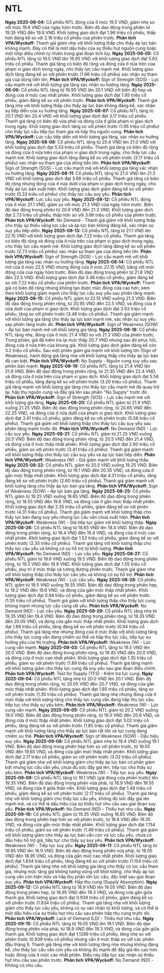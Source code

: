 # NTL

**Ngày 2025-08-04:** Cổ phiếu NTL đóng cửa ở mức 19.5 VND, giảm nhẹ so với mức 19.6 VND của ngày hôm trước. Biên độ dao động trong phiên từ 19.35 VND đến 19.9 VND. Khối lượng giao dịch đạt 1.96 triệu cổ phiếu, thấp hơn đáng kể so với 2.18 triệu cổ phiếu của phiên trước. **Phân tích VPA/Wyckoff:** Thanh giá giảm nhẹ với khối lượng thấp cho thấy áp lực bán không mạnh. Đây có thể là một dấu hiệu của sự thiếu hụt nguồn cung hoặc một nhịp điều chỉnh tự nhiên trong giai đoạn tích lũy.
**Ngày 2025-08-05:** Cổ phiếu NTL tăng từ 19.5 VND lên 19.95 VND với khối lượng giao dịch đạt 5.63 triệu cổ phiếu. Thanh giá tăng có biên độ rộng và đóng cửa ở nửa trên của phạm vi giao dịch trong ngày, cho thấy lực cầu mạnh mẽ. Khối lượng giao dịch tăng đáng kể so với phiên trước (1.96 triệu cổ phiếu) xác nhận sự tham gia của dòng tiền lớn. **Phân tích VPA/Wyckoff:** Sign of Strength (SOS) - Lực cầu mạnh mẽ với khối lượng gia tăng xác nhận xu hướng tăng.
**Ngày 2025-08-06:** Cổ phiếu NTL tăng từ 19.95 VND lên 20.1 VND với biên độ hẹp và đóng cửa ở mức cao nhất phiên. Khối lượng giao dịch đạt 1.95 triệu cổ phiếu, giảm đáng kể so với phiên trước. **Phân tích VPA/Wyckoff:** Thanh giá tăng nhẹ với khối lượng thấp cho thấy áp lực bán không đáng kể, xác nhận sự tiếp diễn của xu hướng tăng.
**Ngày 2025-08-07:** Cổ phiếu NTL tăng từ 20.1 VND lên 20.4 VND với khối lượng giao dịch đạt 3.17 triệu cổ phiếu. Thanh giá tăng có biên độ vừa phải và đóng cửa ở giữa phạm vi giao dịch trong ngày. Khối lượng giao dịch tăng so với phiên trước (1.95 triệu cổ phiếu) cho thấy lực cầu tiếp tục tham gia và hấp thụ nguồn cung. **Phân tích VPA/Wyckoff:** Lực cầu tiếp diễn với khối lượng gia tăng, xác nhận xu hướng tăng.
**Ngày 2025-08-08:** Cổ phiếu NTL tăng từ 20.4 VND lên 21.0 VND với khối lượng giao dịch đạt 5.33 triệu cổ phiếu. Thanh giá tăng có biên độ rộng và đóng cửa ở nửa trên của phạm vi giao dịch trong ngày, cho thấy lực cầu mạnh mẽ. Khối lượng giao dịch tăng đáng kể so với phiên trước (3.17 triệu cổ phiếu) xác nhận sự tham gia của dòng tiền lớn. **Phân tích VPA/Wyckoff:** Sign of Strength (SOS) - Lực cầu mạnh mẽ với khối lượng gia tăng xác nhận xu hướng tăng.
**Ngày 2025-08-11:** Cổ phiếu NTL tăng từ 21.0 VND lên 21.3 VND với khối lượng giao dịch đạt 3.66 triệu cổ phiếu. Thanh giá tăng có biên độ rộng nhưng đóng cửa ở nửa dưới của phạm vi giao dịch trong ngày, cho thấy áp lực bán xuất hiện. Khối lượng giao dịch giảm đáng kể so với phiên trước (5.33 triệu cổ phiếu) cho thấy lực cầu suy yếu. **Phân tích VPA/Wyckoff:** Lực cầu suy yếu.
**Ngày 2025-08-12:** Cổ phiếu NTL đóng cửa ở mức 21.1 VND, giảm so với mức 21.3 VND của ngày hôm trước. Biên độ dao động trong phiên từ 20.6 VND đến 21.3 VND. Khối lượng giao dịch đạt 2.73 triệu cổ phiếu, thấp hơn so với 3.66 triệu cổ phiếu của phiên trước. **Phân tích VPA/Wyckoff:** No Demand - Thanh giá giảm với khối lượng thấp cho thấy sự thiếu vắng lực cầu và áp lực bán không đáng kể, xác nhận sự suy yếu tiếp diễn.
**Ngày 2025-08-13:** Cổ phiếu NTL tăng từ 21.1 VND lên 22.15 VND với khối lượng giao dịch đạt 7.22 triệu cổ phiếu. Thanh giá tăng có biên độ rộng và đóng cửa ở nửa trên của phạm vi giao dịch trong ngày, cho thấy lực cầu mạnh mẽ. Khối lượng giao dịch tăng đáng kể so với phiên trước (2.73 triệu cổ phiếu) xác nhận sự tham gia của dòng tiền lớn. **Phân tích VPA/Wyckoff:** Sign of Strength (SOS) - Lực cầu mạnh mẽ với khối lượng gia tăng xác nhận xu hướng tăng.
**Ngày 2025-08-14:** Cổ phiếu NTL mở cửa ở mức 22.5 VND nhưng đóng cửa ở mức 22.15 VND, bằng với mức đóng cửa của ngày hôm trước. Biên độ dao động trong phiên từ 21.8 VND đến 22.5 VND. Khối lượng giao dịch đạt 3.48 triệu cổ phiếu, giảm đáng kể so với 7.22 triệu cổ phiếu của phiên trước. **Phân tích VPA/Wyckoff:** Thanh giá có biên độ rộng nhưng không tạo được mức đóng cửa cao hơn, kèm theo khối lượng giảm mạnh cho thấy lực cầu suy yếu sau phiên tăng mạnh.
**Ngày 2025-08-15:** Cổ phiếu NTL giảm từ 22.15 VND xuống 21.3 VND. Biên độ dao động trong phiên rộng, từ 20.95 VND đến 22.5 VND, và đóng cửa ở nửa dưới của phạm vi giao dịch. Khối lượng giao dịch đạt 3.93 triệu cổ phiếu, tăng so với phiên trước (3.48 triệu cổ phiếu). Thanh giá giảm mạnh với khối lượng gia tăng cho thấy áp lực bán mạnh mẽ, xác nhận sự suy yếu sau phiên tăng trước đó. **Phân tích VPA/Wyckoff:** Sign of Weakness (SOW) - Áp lực bán mạnh mẽ với khối lượng gia tăng.
**Ngày 2025-08-18:** Cổ phiếu NTL tăng nhẹ, đóng cửa ở mức 21.4 VND so với 21.3 VND của phiên trước. Trong phiên, giá đã kiểm tra lại mức thấp 20.7 VND nhưng sau đó phục hồi, đóng cửa ở nửa trên của khung giá. Khối lượng giao dịch giảm đáng kể còn 3.2 triệu cổ phiếu. Sau một phiên giảm giá mạnh với khối lượng lớn (Sign of Weakness), hành động giá tăng nhẹ với khối lượng thấp cho thấy áp lực bán đã cạn kiệt. **Phân tích VPA/Wyckoff:** No Supply - Nguồn cung suy yếu sau phiên bán mạnh.
**Ngày 2025-08-19:** Cổ phiếu NTL tăng từ 21.4 VND lên 21.9 VND. Biên độ dao động trong phiên rộng, từ 21.35 VND đến 22.4 VND, và đóng cửa ở nửa trên của phạm vi giao dịch. Khối lượng giao dịch đạt 5.58 triệu cổ phiếu, tăng đáng kể so với phiên trước (3.20 triệu cổ phiếu). Thanh giá tăng mạnh với khối lượng gia tăng cho thấy lực cầu mạnh mẽ đã quay trở lại, hấp thụ nguồn cung và đẩy giá lên sau phiên "No Supply" trước đó. **Phân tích VPA/Wyckoff:** Sign of Strength (SOS) - Lực cầu mạnh mẽ với khối lượng gia tăng.
**Ngày 2025-08-20:** Cổ phiếu NTL giảm từ 21.9 VND xuống 21.25 VND. Biên độ dao động trong phiên rộng, từ 20.65 VND đến 22.25 VND, và đóng cửa ở nửa dưới của phạm vi giao dịch. Khối lượng giao dịch đạt 3.41 triệu cổ phiếu, giảm đáng kể so với phiên trước (5.58 triệu cổ phiếu). Thanh giá giảm với khối lượng thấp cho thấy lực cầu suy yếu sau phiên tăng mạnh trước đó. **Phân tích VPA/Wyckoff:** No Demand (ND) - Lực cầu suy yếu.
**Ngày 2025-08-21:** Cổ phiếu NTL giảm từ 21.25 VND xuống 20.5 VND. Biên độ dao động trong phiên rộng, từ 20.5 VND đến 21.4 VND, và đóng cửa ở mức thấp nhất phiên. Khối lượng giao dịch đạt 2.60 triệu cổ phiếu, giảm so với phiên trước (3.41 triệu cổ phiếu). Thanh giá giảm mạnh với khối lượng thấp cho thấy lực cầu suy yếu và áp lực bán tiếp diễn. **Phân tích VPA/Wyckoff:** Weakness (W) - Giá giảm mạnh với khối lượng thấp.
**Ngày 2025-08-22:** Cổ phiếu NTL giảm từ 20.5 VND xuống 19.25 VND. Biên độ dao động trong phiên rộng, từ 19.1 VND đến 20.35 VND, và đóng cửa ở gần mức thấp nhất phiên. Khối lượng giao dịch đạt 4.31 triệu cổ phiếu, tăng đáng kể so với phiên trước (2.60 triệu cổ phiếu). Thanh giá giảm mạnh với khối lượng tăng cho thấy áp lực bán gia tăng. **Phân tích VPA/Wyckoff:** Sign of Weakness (SOW) - Áp lực bán gia tăng.
**Ngày 2025-08-25:** Cổ phiếu NTL giảm từ 19.25 VND xuống 18.65 VND. Biên độ dao động trong phiên rộng, từ 18.55 VND đến 19.6 VND, và đóng cửa ở gần mức thấp nhất phiên. Khối lượng giao dịch đạt 2.35 triệu cổ phiếu, giảm đáng kể so với phiên trước (4.31 triệu cổ phiếu). Thanh giá giảm mạnh với khối lượng thấp cho thấy lực bán đang suy yếu nhưng lực cầu vẫn chưa xuất hiện. **Phân tích VPA/Wyckoff:** Weakness (W) - Giá tiếp tục giảm với khối lượng thấp.
**Ngày 2025-08-26:** Cổ phiếu NTL tăng từ 18.65 VND lên 19.4 VND. Biên độ dao động trong phiên rộng, từ 18.4 VND đến 19.4 VND, và đóng cửa ở mức cao nhất phiên. Khối lượng giao dịch đạt 1.53 triệu cổ phiếu, giảm đáng kể so với phiên trước (2.35 triệu cổ phiếu). Thanh giá tăng với khối lượng thấp cho thấy lực cầu yếu và không có sự hỗ trợ từ khối lượng. **Phân tích VPA/Wyckoff:** No Demand (ND) - Lực cầu yếu.
**Ngày 2025-08-27:** Cổ phiếu NTL giảm từ 19.6 VND xuống 19.5 VND. Biên độ dao động trong phiên rộng, từ 19.3 VND đến 19.9 VND. Khối lượng giao dịch đạt 1.55 triệu cổ phiếu, duy trì ở mức thấp và tương đương phiên trước. Thanh giá giảm nhẹ với khối lượng thấp cho thấy lực cầu yếu và không có sự hỗ trợ. **Phân tích VPA/Wyckoff:** Weakness (W) - Lực cầu yếu.
**Ngày 2025-08-28:** Cổ phiếu NTL giảm từ 19.5 VND xuống 19.35 VND. Biên độ dao động trong phiên hẹp, từ 19.2 VND đến 19.6 VND, và đóng cửa gần mức thấp nhất phiên. Khối lượng giao dịch đạt 0.84 triệu cổ phiếu, giảm đáng kể so với phiên trước (1.55 triệu cổ phiếu). Thanh giá giảm với khối lượng thấp cho thấy lực cung không mạnh nhưng lực cầu cũng rất yếu. **Phân tích VPA/Wyckoff:** No Demand (ND) - Lực cầu yếu.
**Ngày 2025-08-29:** Cổ phiếu NTL tăng nhẹ từ 19.35 VND lên 19.4 VND. Biên độ dao động trong phiên rộng, từ 19.35 VND đến 20.05 VND, và đóng cửa gần mức thấp nhất phiên. Khối lượng giao dịch đạt 1.89 triệu cổ phiếu, tăng đáng kể so với phiên trước (0.84 triệu cổ phiếu). Thanh giá tăng nhẹ nhưng đóng cửa ở mức thấp với khối lượng tăng cho thấy lực cung vẫn đang chiếm ưu thế và hấp thụ lực cầu, tiếp tục xu hướng yếu của thị trường. **Phân tích VPA/Wyckoff:** Weakness (W) - Lực cung vẫn mạnh.
**Ngày 2025-09-03:** Cổ phiếu NTL tăng từ 19.5 VND lên 20.0 VND. Biên độ dao động trong phiên rộng, từ 19.45 VND đến 20.0 VND, và đóng cửa ở mức cao nhất phiên. Khối lượng giao dịch đạt 1.35 triệu cổ phiếu, giảm so với phiên trước (1.89 triệu cổ phiếu). Thanh giá tăng mạnh với khối lượng giảm cho thấy lực cung đã suy yếu sau giai đoạn điều chỉnh. **Phân tích VPA/Wyckoff:** Test for Supply (TFS) - Kiểm tra lực cung.
**Ngày 2025-09-04:** Cổ phiếu NTL tăng nhẹ từ 20.0 VND lên 20.1 VND. Biên độ dao động trong phiên rộng, từ 20.05 VND đến 20.7 VND, và đóng cửa gần mức thấp nhất phiên. Khối lượng giao dịch đạt 1.85 triệu cổ phiếu, tăng so với phiên trước (1.35 triệu cổ phiếu). Thanh giá tăng nhẹ nhưng đóng cửa ở mức thấp với khối lượng tăng cho thấy lực cung vẫn đang hấp thụ lực cầu, tiếp tục cho thấy sự yếu kém. **Phân tích VPA/Wyckoff:** Weakness (W) - Lực cung vẫn mạnh.
**Ngày 2025-09-05:** Cổ phiếu NTL giảm từ 20.2 VND xuống 19.0 VND. Biên độ dao động trong phiên rộng, từ 19.0 VND đến 20.6 VND, và đóng cửa ở mức thấp nhất phiên. Khối lượng giao dịch đạt 3.02 triệu cổ phiếu, tăng đáng kể so với phiên trước (1.85 triệu cổ phiếu). Thanh giá giảm mạnh với khối lượng tăng cho thấy áp lực bán rất lớn và lực cung đang chiếm ưu thế. **Phân tích VPA/Wyckoff:** Sign of Weakness (SOW) - Dấu hiệu suy yếu.
**Ngày 2025-09-08:** Cổ phiếu NTL giảm nhẹ từ 19.4 VND xuống 19.1 VND. Biên độ dao động trong phiên hẹp hơn so với phiên trước, từ 19.05 VND đến 19.65 VND, và đóng cửa gần mức thấp nhất phiên. Khối lượng giao dịch đạt 2.17 triệu cổ phiếu, giảm so với phiên trước (3.02 triệu cổ phiếu). Thanh giá giảm nhẹ với khối lượng giảm cho thấy áp lực bán có phần giảm bớt nhưng lực cầu vẫn yếu, chưa đủ sức đẩy giá lên, tiếp tục cho thấy sự yếu kém. **Phân tích VPA/Wyckoff:** Weakness (W) - Tiếp tục suy yếu.
**Ngày 2025-09-09:** Cổ phiếu NTL tăng từ 19.1 VND (giá đóng cửa phiên trước) lên 19.35 VND. Biên độ dao động trong phiên vừa phải, từ 18.9 VND đến 19.55 VND, và đóng cửa ở giữa thân nến. Khối lượng giao dịch đạt 1.49 triệu cổ phiếu, giảm đáng kể so với phiên trước (2.17 triệu cổ phiếu). Thanh giá tăng nhẹ với khối lượng giảm cho thấy lực cầu yếu, không đủ sức đẩy giá lên mạnh mẽ, và có thể là dấu hiệu của sự thiếu hụt nhu cầu sau giai đoạn suy yếu. **Phân tích VPA/Wyckoff:** No Demand (ND) - Thiếu hụt nhu cầu.
**Ngày 2025-09-10:** Cổ phiếu NTL giảm từ 19.35 VND xuống 18.85 VND. Biên độ dao động trong phiên hẹp hơn so với phiên trước, từ 18.8 VND đến 19.35 VND, và đóng cửa gần mức thấp nhất phiên. Khối lượng giao dịch đạt 1.154 triệu cổ phiếu, giảm so với phiên trước (1.49 triệu cổ phiếu). Thanh giá giảm với khối lượng giảm cho thấy áp lực bán vẫn còn và lực cầu yếu, chưa có dấu hiệu hỗ trợ giá, tiếp tục cho thấy sự suy yếu. **Phân tích VPA/Wyckoff:** Weakness (W) - Tiếp tục suy yếu.
**Ngày 2025-09-11:** Cổ phiếu NTL tăng từ 18.85 VND lên 18.9 VND. Biên độ dao động trong phiên vừa phải, từ 18.05 VND đến 18.95 VND, và đóng cửa gần mức cao nhất phiên. Khối lượng giao dịch đạt 1.834 triệu cổ phiếu, tăng đáng kể so với phiên trước (1.154 triệu cổ phiếu). Thanh giá tăng nhẹ với khối lượng gia tăng cho thấy có lực cầu tham gia, nhưng mức tăng giá không tương xứng với khối lượng, cho thấy áp lực cung vẫn còn hiện hữu và hấp thụ phần lớn lực cầu, đặc biệt sau giai đoạn suy yếu. **Phân tích VPA/Wyckoff:** Hấp thụ cung (Supply Absorption).
**Ngày 2025-09-12:** Cổ phiếu NTL tăng từ 18.9 VND lên 19.05 VND. Biên độ dao động trong phiên hẹp, từ 18.95 VND đến 19.3 VND, và đóng cửa gần giữa thanh giá. Khối lượng giao dịch đạt 0.939 triệu cổ phiếu, giảm đáng kể so với phiên trước (1.834 triệu cổ phiếu). Thanh giá tăng nhẹ với khối lượng giảm cho thấy lực cầu yếu, không có sự xác nhận từ khối lượng, và có thể là một dấu hiệu của sự thiếu hụt nhu cầu sau phiên hấp thụ cung trước đó. **Phân tích VPA/Wyckoff:** Lack of Demand (LD) - Thiếu hụt nhu cầu.
**Ngày 2025-09-15:** Cổ phiếu NTL tăng từ 19.05 VND lên 19.1 VND. Biên độ dao động trong phiên vừa phải, từ 18.9 VND đến 19.3 VND, và đóng cửa gần giữa thanh giá. Khối lượng giao dịch đạt 1.1289 triệu cổ phiếu, tăng nhẹ so với phiên trước (0.939 triệu cổ phiếu) nhưng vẫn ở mức thấp so với các phiên đầu tháng 9. Thanh giá tăng nhẹ với khối lượng tăng nhẹ nhưng không đáng kể, cho thấy lực cầu vẫn còn yếu và không đủ mạnh để đẩy giá lên cao hơn hoặc đóng cửa ở mức cao nhất phiên. Điều này tiếp tục xác nhận sự thiếu hụt nhu cầu sau phiên trước. **Phân tích VPA/Wyckoff:** No Demand (ND) - Không có nhu cầu.
